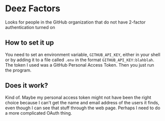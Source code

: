 # Deez Factors
Looks for people in the GitHub organization that do not have 2-factor
authentication turned on

## How to set it up
You need to set an environment variable, `GITHUB_API_KEY`, either in your
shell or by adding it to a file called `.env` in the format `GITHUB_API_KEY:blahblah`.
The token I used was a GitHub Personal Access Token. Then you just run the program.

## Does it work?
Kind of. Maybe my personal access token might not have been the right
choice because I can't get the name and email address of the users it finds,
even though I can see that stuff through the web page. Perhaps I need to do
a more complicated OAuth thing.
